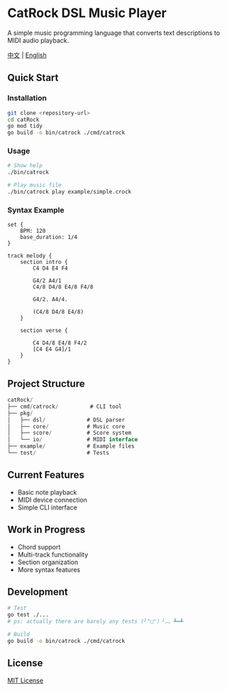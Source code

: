 # CatRock DSL Music Player

A simple music programming language that converts text descriptions to MIDI audio playback.

[中文](README.md) | [English](README_EN.md)

## Quick Start

### Installation

```bash
git clone <repository-url>
cd catRock
go mod tidy
go build -o bin/catrock ./cmd/catrock
```

### Usage

```bash
# Show help
./bin/catrock

# Play music file
./bin/catrock play example/simple.crock
```

### Syntax Example

```crock
set {
    BPM: 120
    base_duration: 1/4      
}

track melody {
    section intro {
        C4 D4 E4 F4
        
        G4/2 A4/1               
        C4/8 D4/8 E4/8 F4/8     
  
        G4/2. A4/4.            
       
        (C4/8 D4/8 E4/8)       
    }
    
    section verse {

        C4 D4/8 E4/8 F4/2
        [C4 E4 G4]/1        
    }
}
```

## Project Structure

```go
catRock/
├── cmd/catrock/          # CLI tool
├── pkg/
│   ├── dsl/             # DSL parser
│   ├── core/            # Music core
│   ├── score/           # Score system
│   └── io/              # MIDI interface
├── example/             # Example files
└── test/                # Tests
```

## Current Features

- Basic note playback
- MIDI device connection
- Simple CLI interface

## Work in Progress

- Chord support
- Multi-track functionality
- Section organization
- More syntax features

## Development

```bash
# Test
go test ./...
# ps: actually there are barely any tests (╯°□°）╯︵ ┻━┻

# Build
go build -o bin/catrock ./cmd/catrock
```

## License

[MIT License](LICENSE)
